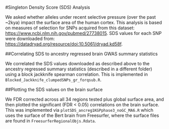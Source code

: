 #Singleton Density Score (SDS) Analysis

We asked whether alleles under recent selective pressure (over the past ~2kya) impact the surface area of the human cortex. This analysis is based on measures of selection for SNPs acquired from this dataset: https://www.ncbi.nlm.nih.gov/pubmed/27738015. SDS values for each SNP were downloaded from: https://datadryad.org/resource/doi:10.5061/dryad.kd58f.

##Correlating SDS to ancestry regressed brain GWAS summary statistics

We correlated the SDS values downloaded as described above to the ancestry regressed summary statistics (described in a different folder) using a block jackknife spearman correlation. This is implemented in `Blocked_Jackknife_clumpedSNPs_gr_forqsub.R`.

##Plotting the SDS values on the brain surface

We FDR corrected across all 34 regions tested plus global surface area, and then plotted the significant (FDR < 0.05) correlations on the brain surface. This was implemented via `plotSDS_ancreg1KGPphase3_noGC_MA6.R` which uses the surface of the Bert brain from Freesurfer, where the surface files are found in `FreesurferRegionalObjs.Rdata`.